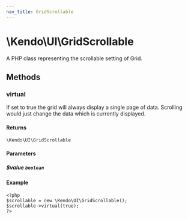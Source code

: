 ```yaml
---
nav_title: GridScrollable
---
```


# \Kendo\UI\GridScrollable

A PHP class representing the scrollable setting of Grid.


## Methods

### virtual
If set to true the grid will always display a single page of data. Scrolling would just change the data which is currently displayed.

#### Returns
`\Kendo\UI\GridScrollable`

#### Parameters

##### $value `boolean`



#### Example 
    <?php
    $scrollable = new \Kendo\UI\GridScrollable();
    $scrollable->virtual(true);
    ?>

